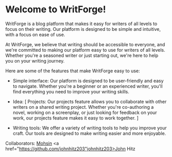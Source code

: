 

# Welcome to WritForge!

WritForge is a blog platform that makes it easy for writers of all levels to focus on their writing. Our platform is designed to be simple and intuitive, with a focus on ease of use.

At WritForge, we believe that writing should be accessible to everyone, and we're committed to making our platform easy to use for writers of all levels. Whether you're a seasoned writer or just starting out, we're here to help you on your writing journey.

Here are some of the features that make WritForge easy to use:

- Simple interface: Our platform is designed to be user-friendly and easy to navigate. Whether you're a beginner or an experienced writer, you'll find everything you need to improve your writing skills.

- Idea: [ Projects: Our projects feature allows you to collaborate with other writers on a shared writing project. Whether you're co-authoring a novel, working on a screenplay, or just looking for feedback on your work, our projects feature makes it easy to work together. ]

- Writing tools: We offer a variety of writing tools to help you improve your craft. Our tools are designed to make writing easier and more enjoyable.

Collaborators: 
<a href="https://github.com/0xmohsinpathan">Mohsin</a>
<a href="https://github.com/johnhitz203"johnhitz203>John Hitz</a>

 

